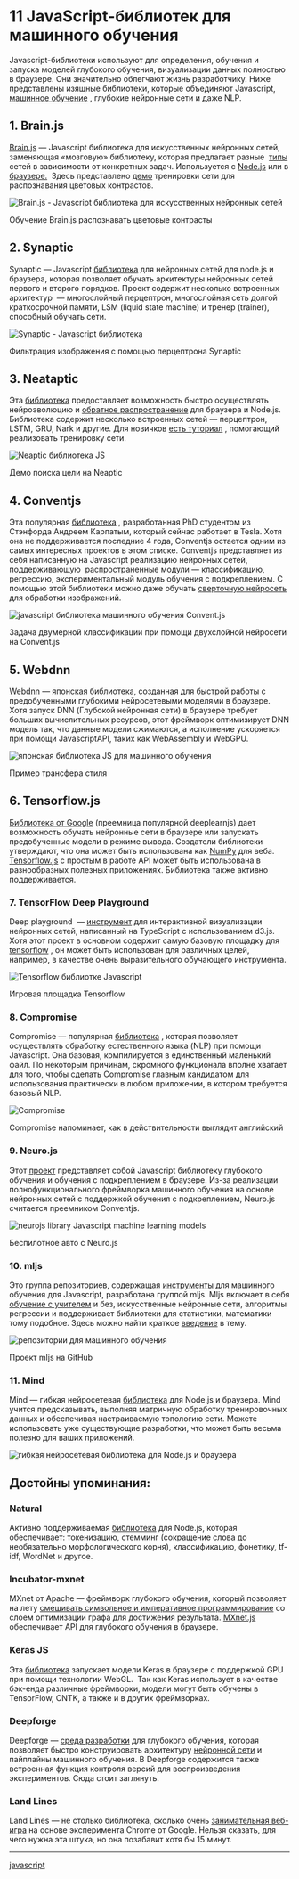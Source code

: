# 11 JavaScript-библиотек для машинного обучения

Javascript-библиотеки используют для определения, обучения и запуска моделей глубокого обучения, визуализации данных полностью в браузере. Они значительно облегчают жизнь разработчику. Ниже представлены изящные библиотеки, которые объединяют Javascript, [машинное обучение](https://neurohive.io/ru/osnovy-data-science/vvedenie-v-mashinnoe-obuchenie-kto-ego-primenjaet-i-kak-stat-razrabotchikom/ "машинное обучение") , глубокие нейронные сети и даже NLP.

## 1\. Brain.js

 [Brain.js](https://github.com/BrainJS/brain.js) — Javascript библиотека для искусственных нейронных сетей, заменяющая «мозговую» библиотеку, которая предлагает разные  [типы](https://github.com/BrainJS/brain.js#neural-network-types) сетей в зависимости от конкретных задач. Используется с [Node.js](https://www.npmjs.com/package/brainjs) или в [браузере.](https://raw.githubusercontent.com/harthur-org/brain.js/master/browser.js)  Здесь представлено [демо](https://harthur.github.io/brain/) тренировки сети для распознавания цветовых контрастов.

 ![Brain.js - Javascript библиотека для искусственных нейронных сетей](/images/9bdd32fe5eb8ff68c2d1644868eae308.png) 

Обучение Brain.js распознавать цветовые контрасты

## 2\. Synaptic

Synaptic — Javascript [библиотека](http://caza.la/synaptic/#/) для нейронных сетей для node.js и браузера, которая позволяет обучать архитектуры нейронных сетей первого и второго порядков. Проект содержит несколько встроенных архитектур  — многослойный перцептрон, многослойная сеть долгой краткосрочной памяти, LSM (liquid state machine) и тренер (trainer), способный обучать сети.

 ![Synaptic - Javascript библиотека](/images/4a329c551041798253e6dc5290f75235.png) 

Фильтрация изображения с помощью перцептрона Synaptic

## 3\. Neataptic

Эта [библиотека](https://wagenaartje.github.io/neataptic/) предоставляет возможность быстро осуществлять нейроэволюцию и [обратное распространение](https://neurohive.io/ru/osnovy-data-science/obratnoe-rasprostranenie/ "обратное распространение") для браузера и Node.js. Библиотека содержит несколько встроенных сетей — перцептрон, LSTM, GRU, Nark и другие. Для новичков [есть туториал](https://wagenaartje.github.io/neataptic/docs/tutorials/training/) , помогающий реализовать тренировку сети.

 ![Neaptic библиотека JS](/images/8aa635e11e6c5fe8886989217147c657.png) 

Демо поиска цели на Neaptic

## 4\. Conventjs

Эта популярная [библиотека](https://github.com/karpathy/convnetjs) , разработанная PhD студентом из Стэнфорда Андреем Карпатым, который сейчас работает в Tesla. Хотя она не поддерживается последние 4 года, Conventjs остается одним из самых интересных проектов в этом списке. Conventjs представляет из себя написанную на Javascript реализацию нейронных сетей, поддерживающую  распространенные модули — классификацию, регрессию, экспериментальный модуль обучения с подкреплением. С помощью этой библиотеки можно даже обучать [сверточную нейросеть](https://neurohive.io/vidy-nejrosetej/glubokaya-svertochnaja-nejronnaja-set/ "сверточную нейросеть") для обработки изображений.

 ![javascript библиотека машинного обучения Convent.js](/images/3af9f23c5cf109080b34e4c712ab4fce.png) 

Задача двумерной классификации при помощи двухслойной нейросети на Convent.js

## 5\. Webdnn

 [Webdnn](https://mil-tokyo.github.io/webdnn/) — японская библиотека, созданная для быстрой работы с предобученными глубокими нейросетевыми моделями в браузере. Хотя запуск DNN (Глубокой нейронная сети) в браузере требует больших вычислительных ресурсов, этот фреймворк оптимизирует DNN модель так, что данные модели сжимаются, а исполнение ускоряется при помощи JavascriptAPI, таких как WebAssembly и WebGPU.

 ![японская библиотека JS для машинного обучения](/images/e9b4098b4238dc5cfd14acc770a04af7.png) 

Пример трансфера стиля

## 6\. Tensorflow.js

 [Библиотека от Google](https://js.tensorflow.org/) (преемница популярной deeplearnjs) дает возможность обучать нейронные сети в браузере или запускать предобученные модели в режиме вывода. Создатели библиотеки утверждают, что она может быть использована как [NumPy](http://www.numpy.org/) для веба. [Tensorflow.js](https://neurohive.io/ru/tutorial/obzor-tensorflow-js-mashinnoe-obuchenie-na-javascript/) с простым в работе API может быть использована в разнообразных полезных приложениях. Библиотека также активно поддерживается.

### 7\. TensorFlow Deep Playground

Deep playground  — [инструмент](https://playground.tensorflow.org/#activation=tanh&batchSize=10&dataset=circle&regDataset=reg-plane&learningRate=0.03&regularizationRate=0&noise=0&networkShape=4,2&seed=0.08014&showTestData=false&discretize=false&percTrainData=50&x=true&y=true&xTimesY=false&xSquared=false&ySquared=false&cosX=false&sinX=false&cosY=false&sinY=false&collectStats=false&problem=classification&initZero=false&hideText=false) для интерактивной визуализации нейронных сетей, написанный на TypeScript с использованием d3.js. Хотя этот проект в основном содержит самую базовую площадку для [tensorflow](https://neurohive.io/ru/tutorial/tensorflow-tutorial-tenzory-i-vektory/ "tensorflow") , он может быть использован для различных целей, например, в качестве очень выразительного обучающего инструмента.

 ![Tensorflow библиотке Javascript](/images/055710ca9b8ec096617182883ba3ec84.png) 

Игровая площадка Tensorflow

### 8\. Compromise

Compromise — популярная [библиотека](http://compromise.cool/) , которая позволяет осуществлять обработку естественного языка (NLP) при помощи Javascript. Она базовая, компилируется в единственный маленький файл. По некоторым причинам, скромного функционала вполне хватает для того, чтобы сделать Compromise главным кандидатом для использования практически в любом приложении, в котором требуется базовый NLP.

 ![Compromise](/images/1e15637b1679e8dd52675f28b37cf1fe.png) 

Compromise напоминает, как в действительности выглядит английский

### 9\. Neuro.js

Этот [проект](https://github.com/janhuenermann/neurojs) представляет собой Javascript библиотеку глубокого обучения и обучения с подкреплением в браузере. Из-за реализации полнофункционального фреймворка машинного обучения на основе нейронных сетей с поддержкой обучения с подкреплением, Neuro.js считается преемником Conventjs.

 ![neurojs library Javascript machine learning models](/images/36e69c52d80739874aa0364f68f6b7df.png) 

Беспилотное авто с Neuro.js

### 10\. mljs

Это группа репозиториев, содержащая [инструменты](https://github.com/mljs/ml) для машинного обучения для Javascript, разработана группой mljs. Mljs включает в себя [обучение с учителем](https://neurohive.io/ru/osnovy-data-science/obuchenie-s-uchitelem-bez-uchitelja-s-podkrepleniem/ "обучение с учителем") и без, искусственные нейронные сети, алгоритмы регрессии и поддерживает библиотеки для статистики, математики тому подобное. Здесь можно найти краткое [введение](https://hackernoon.com/machine-learning-with-javascript-part-1-9b97f3ed4fe5) в тему.

 ![репозитории для машинного обучения](/images/fe1b9dd442e6e20901ebcdb465c21dc0.png) 

Проект mljs на GitHub

### 11\. Mind

Mind — гибкая нейросетевая [библиотека](http://stevenmiller888.github.io/mindjs.net/) для Node.js и браузера. Mind учится предсказывать, выполняя матричную обработку тренировочных данных и обеспечивая настраиваемую топологию сети. Можете использовать уже существующие разработки, что может быть весьма полезно для ваших приложений.

 ![гибкая нейросетевая библиотека для Node.js и браузера](/images/2ea1e683aaf332567925ab35269e9920.png) 

## Достойны упоминания:

### Natural

Активно поддерживаемая [библиотека](https://github.com/NaturalNode/natural) для Node.js, которая обеспечивает: токенизацию, стемминг (сокращение слова до необязательно морфологического корня), классификацию, фонетику, tf-idf, WordNet и другое.

### Incubator-mxnet

MXnet от Apache — фреймворк глубокого обучения, который позволяет на лету [смешивать символьное и императивное программирование](https://mxnet.incubator.apache.org/architecture/index.html#deep-learning-system-design-concepts) со слоем оптимизации графа для достижения результата. [MXnet.js](https://github.com/dmlc/mxnet.js/) обеспечивает API для глубокого обучения в браузере.

### Keras JS

Эта [библиотека](https://transcranial.github.io/keras-js/#/) запускает модели Keras в браузере с поддержкой GPU при помощи технологии WebGL.  Так как Keras использует в качестве бэк-енда различные фреймворки, модели могут быть обучены в TensorFlow, CNTK, а также и в других фреймворках.

### Deepforge

Deepforge — [среда разработки](http://deepforge.org/) для глубокого обучения, которая позволяет быстро конструировать архитектуру [нейронной сети](https://neurohive.io/ru/osnovy-data-science/osnovy-nejronnyh-setej-algoritmy-obuchenie-funkcii-aktivacii-i-poteri/ "нейронной сети") и пайплайны машинного обучения. В Deepforge содержится также встроенная функция контроля версий для воспроизведения экспериментов. Сюда стоит заглянуть.

### Land Lines

Land Lines — не столько библиотека, сколько очень [занимательная веб-игра](https://lines.chromeexperiments.com/) на основе эксперимента Chrome от Google. Нельзя сказать, для чего нужна эта штука, но она позабавит хотя бы 15 минут.

**********
[javascript](/tags/javascript.md)
